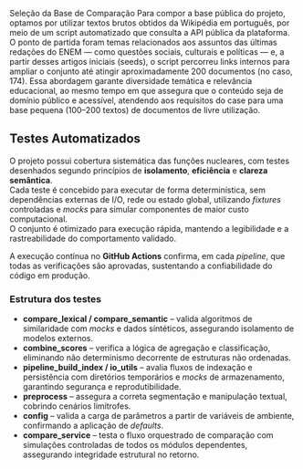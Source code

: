 Seleção da Base de Comparação
Para compor a base pública do projeto, optamos por utilizar textos brutos obtidos da Wikipédia em português, por meio de um script automatizado que consulta a API pública da plataforma. O ponto de partida foram temas relacionados aos assuntos das últimas redações do ENEM — como questões sociais, culturais e políticas — e, a partir desses artigos iniciais (seeds), o script percorreu links internos para ampliar o conjunto até atingir aproximadamente 200 documentos (no caso, 174). Essa abordagem garante diversidade temática e relevância educacional, ao mesmo tempo em que assegura que o conteúdo seja de domínio público e acessível, atendendo aos requisitos do case para uma base pequena (100–200 textos) de documentos de livre utilização.


## Testes Automatizados
O projeto possui cobertura sistemática das funções nucleares, com testes desenhados segundo princípios de **isolamento**, **eficiência** e **clareza semântica**.  
Cada teste é concebido para executar de forma determinística, sem dependências externas de I/O, rede ou estado global, utilizando *fixtures* controladas e *mocks* para simular componentes de maior custo computacional.  
O conjunto é otimizado para execução rápida, mantendo a legibilidade e a rastreabilidade do comportamento validado.

A execução contínua no **GitHub Actions** confirma, em cada *pipeline*, que todas as verificações são aprovadas, sustentando a confiabilidade do código em produção.

### Estrutura dos testes
- **compare_lexical / compare_semantic** – valida algoritmos de similaridade com *mocks* e dados sintéticos, assegurando isolamento de modelos externos.  
- **combine_scores** – verifica a lógica de agregação e classificação, eliminando não determinismo decorrente de estruturas não ordenadas.  
- **pipeline_build_index / io_utils** – avalia fluxos de indexação e persistência com diretórios temporários e *mocks* de armazenamento, garantindo segurança e reprodutibilidade.  
- **preprocess** – assegura a correta segmentação e manipulação textual, cobrindo cenários limítrofes.  
- **config** – valida a carga de parâmetros a partir de variáveis de ambiente, confirmando a aplicação de *defaults*.  
- **compare_service** – testa o fluxo orquestrado de comparação com simulações controladas de todos os módulos dependentes, assegurando integridade estrutural no retorno.  

